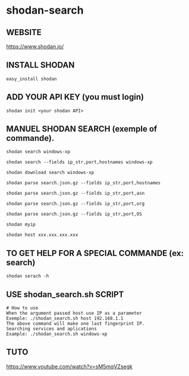 # shodan-search
## WEBSITE
https://www.shodan.io/

## INSTALL SHODAN 
	easy_install shodan

## ADD YOUR API KEY (you must login)
	shodan init <your shodan API>

## MANUEL SHODAN SEARCH (exemple of commande).
	shodan search windows-xp

	shodan search --fields ip_str,port,hostnames windows-xp

	shodan download search windows-xp

	shodan parse search.json.gz --fields ip_str,port,hostnames

	shodan parse search.json.gz --fields ip_str,port,asn

	shodan parse search.json.gz --fields ip_str,port,org

	shodan parse search.json.gz --fields ip_str,port,OS

	shodan myip

	shodan host xxx.xxx.xxx.xxx

## TO GET HELP FOR A SPECIAL COMMANDE (ex: search)

	shodan serach -h

## USE shodan_search.sh SCRIPT
	# How to use
	When the argument passed host use IP as a parameter
	Exemple: ./shodan_search.sh host 192.168.1.1
	The above command will make one last fingerprint IP.
	Searching services and aplications
	Example: ./shodan_search.sh windows-xp
	
## TUTO
https://www.youtube.com/watch?v=sM5mqVZsegk

